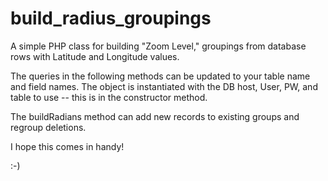 build_radius_groupings
======================

A simple PHP class for building "Zoom Level," groupings from database rows with Latitude and Longitude values. 


The queries in the following methods can be updated to your table name and field names. The object is instantiated with the DB host, User, PW, and table to use -- this is in the constructor method. 

The buildRadians method can add new records to existing groups and regroup deletions.

I hope this comes in handy!

:-)
